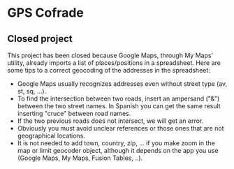 # GPS Cofrade

## Closed project

This project has been closed because Google Maps, through My Maps' utility, already imports a list of places/positions in a spreadsheet. Here are some tips to a correct geocoding of the addresses in the spreadsheet:
<ul>
<li> Google Maps usually recognizes addresses even without street type (av, st, sq, ...).</li>
<li> To find the intersection between two roads, insert an ampersand ("&") between the two street names. In Spanish you can get the same result inserting "cruce" between road names.</li>
<li> If the two previous roads does not intersect, we will get an error.</li>
<li> Obviously you must avoid unclear references or those ones that are not geographical locations.</li>
<li> It is not needed to add town, country, zip, ... if you make zoom in the map or limit geocoder object, although it depends on the app you use (Google Maps, My Maps, Fusion Tables, ..).</li>
</ul>

